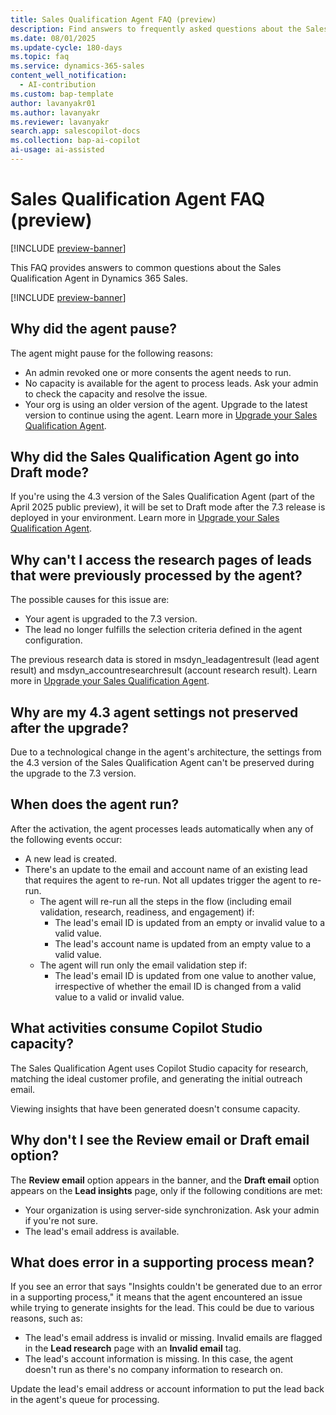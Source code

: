 ```yaml
---
title: Sales Qualification Agent FAQ (preview)
description: Find answers to frequently asked questions about the Sales Qualification Agent in Dynamics 365 Sales.
ms.date: 08/01/2025
ms.update-cycle: 180-days
ms.topic: faq
ms.service: dynamics-365-sales
content_well_notification:
  - AI-contribution
ms.custom: bap-template
author: lavanyakr01
ms.author: lavanyakr
ms.reviewer: lavanyakr
search.app: salescopilot-docs
ms.collection: bap-ai-copilot
ai-usage: ai-assisted
---
```


# Sales Qualification Agent FAQ (preview)


[!INCLUDE [preview-banner](~/../shared-content/shared/preview-includes/preview-banner.md)]

This FAQ provides answers to common questions about the Sales Qualification Agent in Dynamics 365 Sales.

[!INCLUDE [preview-banner](~/../shared-content/shared/preview-includes/preview-note-d365.md)]

## Why did the agent pause?

The agent might pause for the following reasons:

- An admin revoked one or more consents the agent needs to run.
- No capacity is available for the agent to process leads. Ask your admin to check the capacity and resolve the issue.
- Your org is using an older version of the agent. Upgrade to the latest version to continue using the agent. Learn more in [Upgrade your Sales Qualification Agent](upgrade-sales-qualification-agent.md).

## Why did the Sales Qualification Agent go into Draft mode?

If you're using the 4.3 version of the Sales Qualification Agent (part of the April 2025 public preview), it will be set to Draft mode after the 7.3 release is deployed in your environment. Learn more in [Upgrade your Sales Qualification Agent](upgrade-sales-qualification-agent.md).

## Why can't I access the research pages of leads that were previously processed by the agent? 

The possible causes for this issue are:

- Your agent is upgraded to the 7.3 version.
- The lead no longer fulfills the selection criteria defined in the agent configuration.

The previous research data is stored in msdyn_leadagentresult (lead agent result) and msdyn_accountresearchresult (account research result). Learn more in [Upgrade your Sales Qualification Agent](upgrade-sales-qualification-agent.md).


## Why are my 4.3 agent settings not preserved after the upgrade?

Due to a technological change in the agent's architecture, the settings from the 4.3 version of the Sales Qualification Agent can't be preserved during the upgrade to the 7.3 version.  

<a name="trigger-events"></a>
## When does the agent run?

After the activation, the agent processes leads automatically when any of the following events occur:

- A new lead is created.
- There's an update to the email and account name of an existing lead that requires the agent to re-run. Not all updates trigger the agent to re-run. 
    - The agent will re-run all the steps in the flow (including email validation, research, readiness, and engagement) if:
        - The lead's email ID is updated from an empty or invalid value to a valid value.
        - The lead's account name is updated from an empty value to a valid value.
     - The agent will run only the email validation step if:
         - The lead's email ID is updated from one value to another value, irrespective of whether the email ID is changed from a valid value to a valid or invalid value.

## What activities consume Copilot Studio capacity?

The Sales Qualification Agent uses Copilot Studio capacity for research, matching the ideal customer profile, and generating the initial outreach email.

Viewing insights that have been generated doesn't consume capacity.

<a name="cant-see-email-options"></a>
## Why don't I see the **Review email** or **Draft email** option?

The **Review email** option appears in the banner, and the **Draft email** option appears on the **Lead insights** page, only if the following conditions are met:

- Your organization is using server-side synchronization. Ask your admin if you're not sure.
- The lead's email address is available.  


## What does error in a supporting process mean?

If you see an error that says "Insights couldn't be generated due to an error in a supporting process," it means that the agent encountered an issue while trying to generate insights for the lead. This could be due to various reasons, such as:

- The lead's email address is invalid or missing. Invalid emails are flagged in the **Lead research** page with an **Invalid email** tag. 
- The lead's account information is missing. In this case, the agent doesn't run as there's no company information to research on. 

Update the lead's email address or account information to put the lead back in the agent's queue for processing.